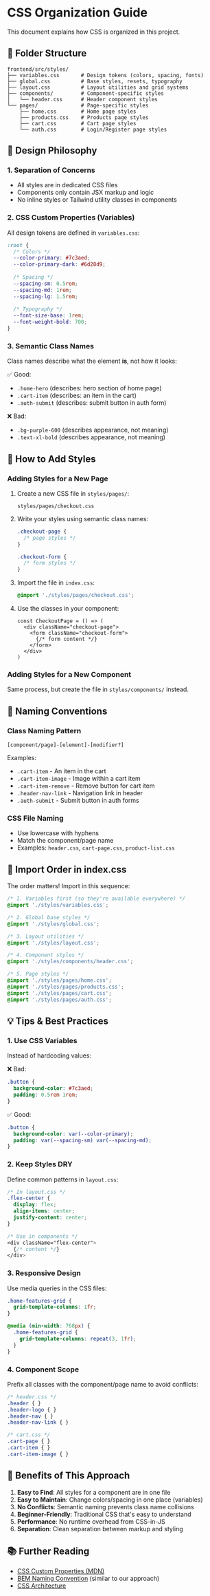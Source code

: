 # CSS Organization Guide

This document explains how CSS is organized in this project.

## 📁 Folder Structure

```
frontend/src/styles/
├── variables.css       # Design tokens (colors, spacing, fonts)
├── global.css          # Base styles, resets, typography
├── layout.css          # Layout utilities and grid systems
├── components/         # Component-specific styles
│   └── header.css      # Header component styles
└── pages/              # Page-specific styles
    ├── home.css        # Home page styles
    ├── products.css    # Products page styles
    ├── cart.css        # Cart page styles
    └── auth.css        # Login/Register page styles
```

## 🎨 Design Philosophy

### 1. **Separation of Concerns**
- All styles are in dedicated CSS files
- Components only contain JSX markup and logic
- No inline styles or Tailwind utility classes in components

### 2. **CSS Custom Properties (Variables)**
All design tokens are defined in `variables.css`:

```css
:root {
  /* Colors */
  --color-primary: #7c3aed;
  --color-primary-dark: #6d28d9;
  
  /* Spacing */
  --spacing-sm: 0.5rem;
  --spacing-md: 1rem;
  --spacing-lg: 1.5rem;
  
  /* Typography */
  --font-size-base: 1rem;
  --font-weight-bold: 700;
}
```

### 3. **Semantic Class Names**
Class names describe what the element **is**, not how it looks:

✅ Good:
- `.home-hero` (describes: hero section of home page)
- `.cart-item` (describes: an item in the cart)
- `.auth-submit` (describes: submit button in auth form)

❌ Bad:
- `.bg-purple-600` (describes appearance, not meaning)
- `.text-xl-bold` (describes appearance, not meaning)

## 📝 How to Add Styles

### Adding Styles for a New Page

1. Create a new CSS file in `styles/pages/`:
   ```
   styles/pages/checkout.css
   ```

2. Write your styles using semantic class names:
   ```css
   .checkout-page {
     /* page styles */
   }
   
   .checkout-form {
     /* form styles */
   }
   ```

3. Import the file in `index.css`:
   ```css
   @import './styles/pages/checkout.css';
   ```

4. Use the classes in your component:
   ```tsx
   const CheckoutPage = () => (
     <div className="checkout-page">
       <form className="checkout-form">
         {/* form content */}
       </form>
     </div>
   )
   ```

### Adding Styles for a New Component

Same process, but create the file in `styles/components/` instead.

## 🎯 Naming Conventions

### Class Naming Pattern

```
[component/page]-[element]-[modifier?]
```

Examples:
- `.cart-item` - An item in the cart
- `.cart-item-image` - Image within a cart item
- `.cart-item-remove` - Remove button for cart item
- `.header-nav-link` - Navigation link in header
- `.auth-submit` - Submit button in auth forms

### CSS File Naming

- Use lowercase with hyphens
- Match the component/page name
- Examples: `header.css`, `cart-page.css`, `product-list.css`

## 🔄 Import Order in index.css

The order matters! Import in this sequence:

```css
/* 1. Variables first (so they're available everywhere) */
@import './styles/variables.css';

/* 2. Global base styles */
@import './styles/global.css';

/* 3. Layout utilities */
@import './styles/layout.css';

/* 4. Component styles */
@import './styles/components/header.css';

/* 5. Page styles */
@import './styles/pages/home.css';
@import './styles/pages/products.css';
@import './styles/pages/cart.css';
@import './styles/pages/auth.css';
```

## 💡 Tips & Best Practices

### 1. Use CSS Variables
Instead of hardcoding values:

❌ Bad:
```css
.button {
  background-color: #7c3aed;
  padding: 0.5rem 1rem;
}
```

✅ Good:
```css
.button {
  background-color: var(--color-primary);
  padding: var(--spacing-sm) var(--spacing-md);
}
```

### 2. Keep Styles DRY
Define common patterns in `layout.css`:

```css
/* In layout.css */
.flex-center {
  display: flex;
  align-items: center;
  justify-content: center;
}

/* Use in components */
<div className="flex-center">
  {/* content */}
</div>
```

### 3. Responsive Design
Use media queries in the CSS files:

```css
.home-features-grid {
  grid-template-columns: 1fr;
}

@media (min-width: 768px) {
  .home-features-grid {
    grid-template-columns: repeat(3, 1fr);
  }
}
```

### 4. Component Scope
Prefix all classes with the component/page name to avoid conflicts:

```css
/* header.css */
.header { }
.header-logo { }
.header-nav { }
.header-nav-link { }

/* cart.css */
.cart-page { }
.cart-item { }
.cart-item-image { }
```

## 🚀 Benefits of This Approach

1. **Easy to Find**: All styles for a component are in one file
2. **Easy to Maintain**: Change colors/spacing in one place (variables)
3. **No Conflicts**: Semantic naming prevents class name collisions
4. **Beginner-Friendly**: Traditional CSS that's easy to understand
5. **Performance**: No runtime overhead from CSS-in-JS
6. **Separation**: Clean separation between markup and styling

## 📚 Further Reading

- [CSS Custom Properties (MDN)](https://developer.mozilla.org/en-US/docs/Web/CSS/Using_CSS_custom_properties)
- [BEM Naming Convention](http://getbem.com/) (similar to our approach)
- [CSS Architecture](https://philipwalton.com/articles/css-architecture/)

